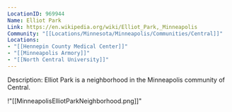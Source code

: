 ```yaml
---
LocationID: 969944
Name: Elliot Park
Link: https://en.wikipedia.org/wiki/Elliot_Park,_Minneapolis 
Community: "[[Locations/Minnesota/Minneapolis/Communities/Central]]"
Locations: 
- "[[Hennepin County Medical Center]]"
- "[[Minneapolis Armory]]"
- "[[North Central University]]"
---
```


Description:
Elliot Park is a neighborhood in the Minneapolis community of Central.


!"[[MinneapolisElliotParkNeighborhood.png]]"